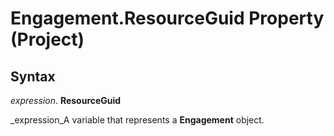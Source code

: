 
# Engagement.ResourceGuid Property (Project)

## Syntax

 _expression_. **ResourceGuid**

 _expression_A variable that represents a  **Engagement** object.

